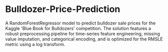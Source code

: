# Bulldozer-Price-Prediction
A RandomForestRegressor model to predict bulldozer sale prices for the Kaggle 'Blue Book for Bulldozers' competition. The solution features a robust preprocessing pipeline for time-series feature engineering, missing value imputation, and categorical encoding, and is optimized for the RMSLE metric using a log transform.
